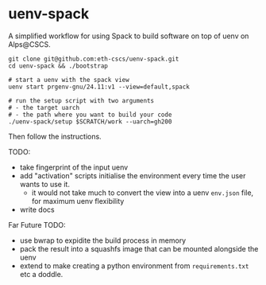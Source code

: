 # uenv-spack

A simplified workflow for using Spack to build software on top of uenv on Alps@CSCS.

```
git clone git@github.com:eth-cscs/uenv-spack.git
cd uenv-spack && ./bootstrap

# start a uenv with the spack view
uenv start prgenv-gnu/24.11:v1 --view=default,spack

# run the setup script with two arguments
# - the target uarch
# - the path where you want to build your code
./uenv-spack/setup $SCRATCH/work --uarch=gh200
```

Then follow the instructions.

TODO:
* take fingerprint of the input uenv
* add "activation" scripts initialise the environment every time the user wants to use it.
    * it would not take much to convert the view into a uenv `env.json` file, for maximum uenv flexibility
* write docs

Far Future TODO:
* use bwrap to expidite the build process in memory
* pack the result into a squashfs image that can be mounted alongside the uenv
* extend to make creating a python environment from `requirements.txt` etc a doddle.
